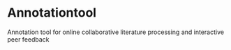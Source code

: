 # Annotationtool
Annotation tool for online collaborative literature processing and interactive peer feedback
